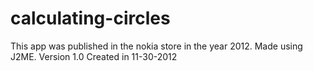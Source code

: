 # calculating-circles
This app was published in the nokia store in the year 2012. Made using J2ME. Version 1.0 Created in 11-30-2012
